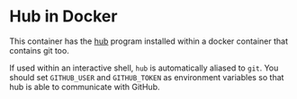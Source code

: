 # Hub in Docker

This container has the [hub](https://github.com/jsternberg/hub) program
installed within a docker container that contains git too.

If used within an interactive shell, `hub` is automatically aliased to
`git`. You should set `GITHUB_USER` and `GITHUB_TOKEN` as environment
variables so that hub is able to communicate with GitHub.
